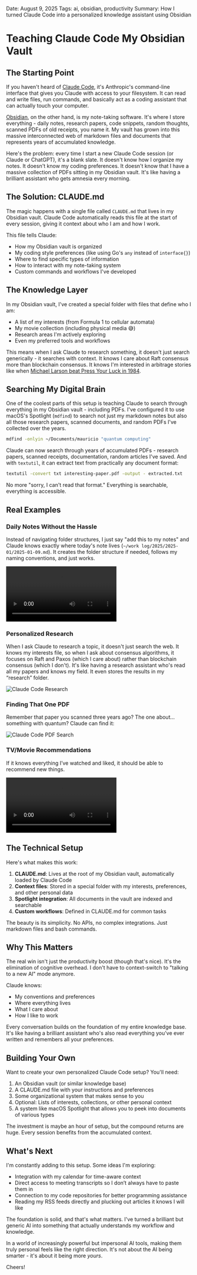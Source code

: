 Date: August 9, 2025
Tags: ai, obsidian, productivity
Summary: How I turned Claude Code into a personalized knowledge assistant using Obsidian

# Teaching Claude Code My Obsidian Vault

## The Starting Point

If you haven't heard of [Claude Code](https://claude.ai/code), it's Anthropic's command-line interface that gives you Claude with access to your filesystem. It can read and write files, run commands, and basically act as a coding assistant that can actually touch your computer.

[Obsidian](https://obsidian.md), on the other hand, is my note-taking software. It's where I store everything - daily notes, research papers, code snippets, random thoughts, scanned PDFs of old receipts, you name it. My vault has grown into this massive interconnected web of markdown files and documents that represents years of accumulated knowledge.

Here's the problem: every time I start a new Claude Code session (or Claude or ChatGPT), it's a blank slate. It doesn't know how I organize my notes. It doesn't know my coding preferences. It doesn't know that I have a massive collection of PDFs sitting in my Obsidian vault. It's like having a brilliant assistant who gets amnesia every morning.

## The Solution: CLAUDE.md

The magic happens with a single file called `CLAUDE.md` that lives in my Obsidian vault. Claude Code automatically reads this file at the start of every session, giving it context about who I am and how I work.

This file tells Claude:
* How my Obsidian vault is organized
* My coding style preferences (like using Go's `any` instead of `interface{}`)
* Where to find specific types of information
* How to interact with my note-taking system
* Custom commands and workflows I've developed

## The Knowledge Layer

In my Obsidian vault, I've created a special folder with files that define who I am:
- A list of my interests (from Formula 1 to cellular automata)
- My movie collection (including physical media 😅)
- Research areas I'm actively exploring
- Even my preferred tools and workflows

This means when I ask Claude to research something, it doesn't just search generically - it searches with context. It knows I care about Raft consensus more than blockchain consensus. It knows I'm interested in arbitrage stories like when [Michael Larson beat Press Your Luck in 1984](https://en.wikipedia.org/wiki/Press_Your_Luck_scandal).

## Searching My Digital Brain

One of the coolest parts of this setup is teaching Claude to search through everything in my Obsidian vault - including PDFs. I've configured it to use macOS's Spotlight (`mdfind`) to search not just my markdown notes but also all those research papers, scanned documents, and random PDFs I've collected over the years.

```bash
mdfind -onlyin ~/Documents/mauricio "quantum computing"
```

Claude can now search through years of accumulated PDFs - research papers, scanned receipts, documentation, random articles I've saved. And with `textutil`, it can extract text from practically any document format:

```bash
textutil -convert txt interesting-paper.pdf -output - extracted.txt
```

No more "sorry, I can't read that format." Everything is searchable, everything is accessible.

## Real Examples

### Daily Notes Without the Hassle

Instead of navigating folder structures, I just say "add this to my notes" and Claude knows exactly where today's note lives (`~/work log/2025/2025-01/2025-01-09.md`). It creates the folder structure if needed, follows my naming conventions, and just works.

![Claude Code Daily Notes](/_Images/claude-code-note.mp4)

### Personalized Research

When I ask Claude to research a topic, it doesn't just search the web. It knows my interests file, so when I ask about consensus algorithms, it focuses on Raft and Paxos (which I care about) rather than blockchain consensus (which I don't). It's like having a research assistant who's read all my papers and knows my field. It even stores the results in my “research” folder.

![Claude Code Research](/_Images/claude-code-research.png)

### Finding That One PDF

Remember that paper you scanned three years ago? The one about... something with quantum? Claude can find it:

![Claude Code PDF Search](/_Images/claude-code-pdf.png)

### TV/Movie Recommendations

If it knows everything I’ve watched and liked, it should be able to recommend new things.

![Claude Code Movie Search](/_Images/claude-code-movies.mp4)

## The Technical Setup

Here's what makes this work:

1. **CLAUDE.md**: Lives at the root of my Obsidian vault, automatically loaded by Claude Code
2. **Context files**: Stored in a special folder with my interests, preferences, and other personal data
3. **Spotlight integration**: All documents in the vault are indexed and searchable
4. **Custom workflows**: Defined in CLAUDE.md for common tasks

The beauty is its simplicity. No APIs, no complex integrations. Just markdown files and bash commands.

## Why This Matters

The real win isn't just the productivity boost (though that's nice). It's the elimination of cognitive overhead. I don't have to context-switch to "talking to a new AI" mode anymore.

Claude knows:
* My conventions and preferences
* Where everything lives
* What I care about
* How I like to work

Every conversation builds on the foundation of my entire knowledge base. It's like having a brilliant assistant who's also read everything you've ever written and remembers all your preferences.

## Building Your Own

Want to create your own personalized Claude Code setup? You'll need:

1. An Obsidian vault (or similar knowledge base)
2. A CLAUDE.md file with your instructions and preferences
3. Some organizational system that makes sense to you
4. Optional: Lists of interests, collections, or other personal context
5. A system like macOS Spotlight that allows you to peek into documents of various types

The investment is maybe an hour of setup, but the compound returns are huge. Every session benefits from the accumulated context.

## What's Next

I'm constantly adding to this setup. Some ideas I'm exploring:
* Integration with my calendar for time-aware context
* Direct access to meeting transcripts so I don’t always have to paste them in
* Connection to my code repositories for better programming assistance
* Reading my RSS feeds directly and plucking out articles it knows I will like

The foundation is solid, and that's what matters. I've turned a brilliant but generic AI into something that actually understands my workflow and knowledge.

In a world of increasingly powerful but impersonal AI tools, making them truly personal feels like the right direction. It's not about the AI being smarter - it's about it being more *yours*.

Cheers!
